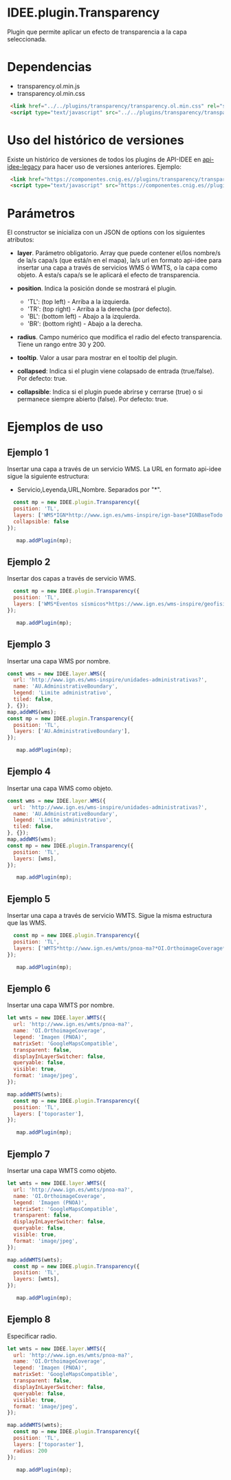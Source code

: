 # IDEE.plugin.Transparency

Plugin que permite aplicar un efecto de transparencia a la capa seleccionada.

# Dependencias

- transparency.ol.min.js
- transparency.ol.min.css


```html
 <link href="../../plugins/transparency/transparency.ol.min.css" rel="stylesheet" />
 <script type="text/javascript" src="../../plugins/transparency/transparency.ol.min.js"></script>
```

# Uso del histórico de versiones

Existe un histórico de versiones de todos los plugins de API-IDEE en [api-idee-legacy](https://github.com/Desarrollos-IDEE/API-IDEE/tree/master/api-idee-legacy/plugins) para hacer uso de versiones anteriores.
Ejemplo:
```html
 <link href="https://componentes.cnig.es//plugins/transparency/transparency-1.0.0.ol.min.css" rel="stylesheet" />
 <script type="text/javascript" src="https://componentes.cnig.es//plugins/transparency/transparency-1.0.0.ol.min.js"></script>
```

# Parámetros

El constructor se inicializa con un JSON de options con los siguientes atributos:

- **layer**. Parámetro obligatorio. Array que puede contener el/los nombre/s de la/s capa/s (que está/n en el mapa), la/s url en formato api-idee para insertar una capa a través de servicios WMS ó WMTS, o la capa como objeto.
  A esta/s capa/s se le aplicará el efecto de transparencia.

- **position**. Indica la posición donde se mostrará el plugin.
  - 'TL': (top left) - Arriba a la izquierda.
  - 'TR': (top right) - Arriba a la derecha (por defecto).
  - 'BL': (bottom left) - Abajo a la izquierda.
  - 'BR': (bottom right) - Abajo a la derecha.

- **radius**. Campo numérico que modifica el radio del efecto transparencia. Tiene un rango entre 30 y 200.
- **tooltip**. Valor a usar para mostrar en el tooltip del plugin.
- **collapsed**: Indica si el plugin viene colapsado de entrada (true/false). Por defecto: true.
- **collapsible**: Indica si el plugin puede abrirse y cerrarse (true) o si permanece siempre abierto (false). Por defecto: true.

# Ejemplos de uso

## Ejemplo 1
Insertar una capa a través de un servicio WMS. La URL en formato api-idee sigue la siguiente estructura:
  - Servicio,Leyenda,URL,Nombre. Separados por "*".
```javascript
  const mp = new IDEE.plugin.Transparency({
  position: 'TL',
  layers: ['WMS*IGN*http://www.ign.es/wms-inspire/ign-base*IGNBaseTodo'],
  collapsible: false
});

   map.addPlugin(mp);
```

## Ejemplo 2
Insertar dos capas a través de servicio WMS.
```javascript
  const mp = new IDEE.plugin.Transparency({
  position: 'TL',
  layers: ['WMS*Eventos sísmicos*https://www.ign.es/wms-inspire/geofisica*NZ.ObservedEvent', 'WMS*IGN*http://www.ign.es/wms-inspire/ign-base*IGNBaseTodo']
});

   map.addPlugin(mp);
```

## Ejemplo 3
Insertar una capa WMS por nombre.
```javascript
const wms = new IDEE.layer.WMS({
  url: 'http://www.ign.es/wms-inspire/unidades-administrativas?',
  name: 'AU.AdministrativeBoundary',
  legend: 'Limite administrativo',
  tiled: false,
}, {});
map,addWMS(wms);
const mp = new IDEE.plugin.Transparency({
  position: 'TL',
  layers: ['AU.AdministrativeBoundary'],
});

   map.addPlugin(mp);
```

## Ejemplo 4
Insertar una capa WMS como objeto.
```javascript
const wms = new IDEE.layer.WMS({
  url: 'http://www.ign.es/wms-inspire/unidades-administrativas?',
  name: 'AU.AdministrativeBoundary',
  legend: 'Limite administrativo',
  tiled: false,
}, {});
map,addWMS(wms);
const mp = new IDEE.plugin.Transparency({
  position: 'TL',
  layers: [wms],
});

   map.addPlugin(mp);
```

## Ejemplo 5
Insertar una capa a través de servicio WMTS. Sigue la misma estructura que las WMS.
```javascript
  const mp = new IDEE.plugin.Transparency({
  position: 'TL',
  layers: ['WMTS*http://www.ign.es/wmts/pnoa-ma?*OI.OrthoimageCoverage*GoogleMapsCompatible*imagen*true*image/jpeg*true*true*']
});

   map.addPlugin(mp);
```

## Ejemplo 6
Insertar una capa WMTS por nombre.
```javascript
let wmts = new IDEE.layer.WMTS({
  url: 'http://www.ign.es/wmts/pnoa-ma?',
  name: 'OI.OrthoimageCoverage',
  legend: 'Imagen (PNOA)',
  matrixSet: 'GoogleMapsCompatible',
  transparent: false,
  displayInLayerSwitcher: false,
  queryable: false,
  visible: true,
  format: 'image/jpeg',
});

map.addWMTS(wmts);
  const mp = new IDEE.plugin.Transparency({
  position: 'TL',
  layers: ['toporaster'],
});

   map.addPlugin(mp);
```

## Ejemplo 7
Insertar una capa WMTS como objeto.
```javascript
let wmts = new IDEE.layer.WMTS({
  url: 'http://www.ign.es/wmts/pnoa-ma?',
  name: 'OI.OrthoimageCoverage',
  legend: 'Imagen (PNOA)',
  matrixSet: 'GoogleMapsCompatible',
  transparent: false,
  displayInLayerSwitcher: false,
  queryable: false,
  visible: true,
  format: 'image/jpeg',
});

map.addWMTS(wmts);
  const mp = new IDEE.plugin.Transparency({
  position: 'TL',
  layers: [wmts],
});

   map.addPlugin(mp);
```

## Ejemplo 8
Especificar radio.
```javascript
let wmts = new IDEE.layer.WMTS({
  url: 'http://www.ign.es/wmts/pnoa-ma?',
  name: 'OI.OrthoimageCoverage',
  legend: 'Imagen (PNOA)',
  matrixSet: 'GoogleMapsCompatible',
  transparent: false,
  displayInLayerSwitcher: false,
  queryable: false,
  visible: true,
  format: 'image/jpeg',
});

map.addWMTS(wmts);
  const mp = new IDEE.plugin.Transparency({
  position: 'TL',
  layers: ['toporaster'],
  radius: 200
});

   map.addPlugin(mp);
```
